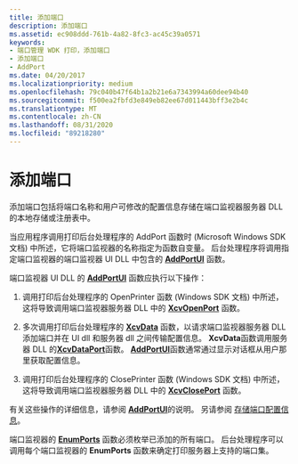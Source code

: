 ```yaml
---
title: 添加端口
description: 添加端口
ms.assetid: ec908ddd-761b-4a82-8fc3-ac45c39a0571
keywords:
- 端口管理 WDK 打印，添加端口
- 添加端口
- AddPort
ms.date: 04/20/2017
ms.localizationpriority: medium
ms.openlocfilehash: 79c040b47f64b1a2b21e6a7343994a60dee94b40
ms.sourcegitcommit: f500ea2fbfd3e849eb82ee67d011443bff3e2b4c
ms.translationtype: MT
ms.contentlocale: zh-CN
ms.lasthandoff: 08/31/2020
ms.locfileid: "89218280"
---
```

# <a name="adding-a-port"></a>添加端口





添加端口包括将端口名称和用户可修改的配置信息存储在端口监视器服务器 DLL 的本地存储或注册表中。

当应用程序调用打印后台处理程序的 AddPort 函数时 (Microsoft Windows SDK 文档) 中所述，它将端口监视器的名称指定为函数自变量。 后台处理程序将调用指定端口监视器的端口监视器 UI DLL 中包含的 [**AddPortUI**](/windows-hardware/drivers/ddi/winsplp/nf-winsplp-addportui) 函数。

端口监视器 UI DLL 的 [**AddPortUI**](/windows-hardware/drivers/ddi/winsplp/nf-winsplp-addportui) 函数应执行以下操作：

1.  调用打印后台处理程序的 OpenPrinter 函数 (Windows SDK 文档) 中所述，这将导致调用端口监视器服务器 DLL 中的 [**XcvOpenPort**](/windows-hardware/drivers/ddi/winsplp/nf-winsplp-xcvopenport) 函数。

2.  多次调用打印后台处理程序的 [**XcvData**](/previous-versions/ff564255(v=vs.85)) 函数，以请求端口监视器服务器 DLL 添加端口并在 UI dll 和服务器 dll 之间传输配置信息。 **XcvData**函数调用服务器 DLL 的[**XcvDataPort**](/windows-hardware/drivers/ddi/winsplp/nf-winsplp-xcvdataport)函数。 [**AddPortUI**](/windows-hardware/drivers/ddi/winsplp/nf-winsplp-addportui)函数通常通过显示对话框从用户那里获取配置信息。

3.  调用打印后台处理程序的 ClosePrinter 函数 (Windows SDK 文档) 中所述，这将导致调用端口监视器服务器 DLL 中的 [**XcvClosePort**](/windows-hardware/drivers/ddi/winsplp/nf-winsplp-xcvcloseport) 函数。

有关这些操作的详细信息，请参阅 [**AddPortUI**](/windows-hardware/drivers/ddi/winsplp/nf-winsplp-addportui)的说明。 另请参阅 [存储端口配置信息](storing-port-configuration-information.md)。

端口监视器的 [**EnumPorts**](/previous-versions/ff548754(v=vs.85)) 函数必须枚举已添加的所有端口。 后台处理程序可以调用每个端口监视器的 **EnumPorts** 函数来确定打印服务器上支持的端口集。

 

